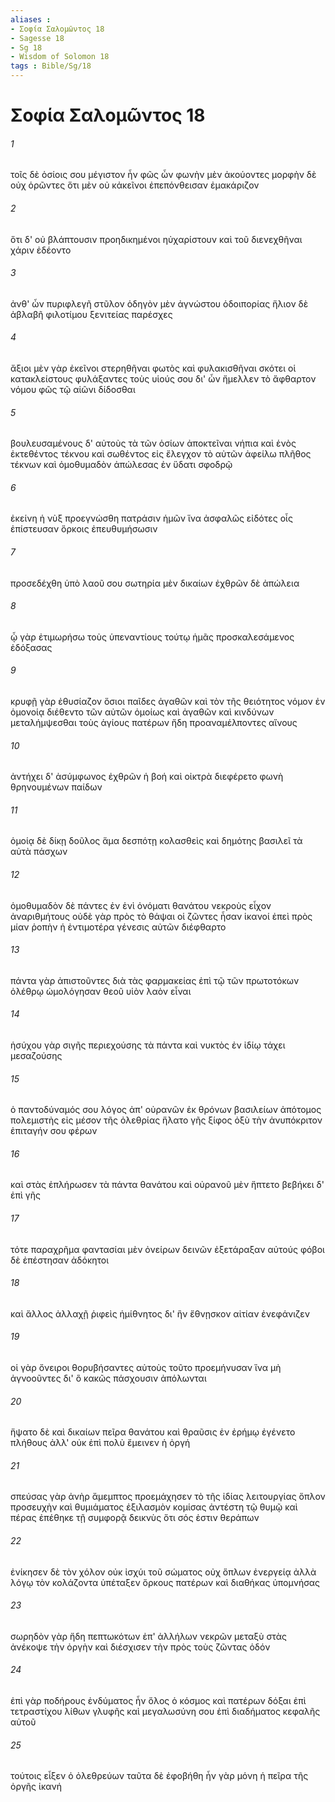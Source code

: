 ```yaml
---
aliases : 
- Σοφία Σαλoμῶντος 18
- Sagesse 18
- Sg 18
- Wisdom of Solomon 18
tags : Bible/Sg/18
---
```


# Σοφία Σαλoμῶντος 18

###### 1
τοῖς δὲ ὁσίοις σου μέγιστον ἦν φῶς ὧν φωνὴν μὲν ἀκούοντες μορφὴν δὲ οὐχ ὁρῶντες ὅτι μὲν οὐ κἀκεῖνοι ἐπεπόνθεισαν ἐμακάριζον
###### 2
ὅτι δ' οὐ βλάπτουσιν προηδικημένοι ηὐχαρίστουν καὶ τοῦ διενεχθῆναι χάριν ἐδέοντο
###### 3
ἀνθ' ὧν πυριφλεγῆ στῦλον ὁδηγὸν μὲν ἀγνώστου ὁδοιπορίας ἥλιον δὲ ἀβλαβῆ φιλοτίμου ξενιτείας παρέσχες
###### 4
ἄξιοι μὲν γὰρ ἐκεῖνοι στερηθῆναι φωτὸς καὶ φυλακισθῆναι σκότει οἱ κατακλείστους φυλάξαντες τοὺς υἱούς σου δι' ὧν ἤμελλεν τὸ ἄφθαρτον νόμου φῶς τῷ αἰῶνι δίδοσθαι
###### 5
βουλευσαμένους δ' αὐτοὺς τὰ τῶν ὁσίων ἀποκτεῖναι νήπια καὶ ἑνὸς ἐκτεθέντος τέκνου καὶ σωθέντος εἰς ἔλεγχον τὸ αὐτῶν ἀφείλω πλῆθος τέκνων καὶ ὁμοθυμαδὸν ἀπώλεσας ἐν ὕδατι σφοδρῷ
###### 6
ἐκείνη ἡ νὺξ προεγνώσθη πατράσιν ἡμῶν ἵνα ἀσφαλῶς εἰδότες οἷς ἐπίστευσαν ὅρκοις ἐπευθυμήσωσιν
###### 7
προσεδέχθη ὑπὸ λαοῦ σου σωτηρία μὲν δικαίων ἐχθρῶν δὲ ἀπώλεια
###### 8
ᾧ γὰρ ἐτιμωρήσω τοὺς ὑπεναντίους τούτῳ ἡμᾶς προσκαλεσάμενος ἐδόξασας
###### 9
κρυφῇ γὰρ ἐθυσίαζον ὅσιοι παῖδες ἀγαθῶν καὶ τὸν τῆς θειότητος νόμον ἐν ὁμονοίᾳ διέθεντο τῶν αὐτῶν ὁμοίως καὶ ἀγαθῶν καὶ κινδύνων μεταλήμψεσθαι τοὺς ἁγίους πατέρων ἤδη προαναμέλποντες αἴνους
###### 10
ἀντήχει δ' ἀσύμφωνος ἐχθρῶν ἡ βοή καὶ οἰκτρὰ διεφέρετο φωνὴ θρηνουμένων παίδων
###### 11
ὁμοίᾳ δὲ δίκῃ δοῦλος ἅμα δεσπότῃ κολασθεὶς καὶ δημότης βασιλεῖ τὰ αὐτὰ πάσχων
###### 12
ὁμοθυμαδὸν δὲ πάντες ἐν ἑνὶ ὀνόματι θανάτου νεκροὺς εἶχον ἀναριθμήτους οὐδὲ γὰρ πρὸς τὸ θάψαι οἱ ζῶντες ἦσαν ἱκανοί ἐπεὶ πρὸς μίαν ῥοπὴν ἡ ἐντιμοτέρα γένεσις αὐτῶν διέφθαρτο
###### 13
πάντα γὰρ ἀπιστοῦντες διὰ τὰς φαρμακείας ἐπὶ τῷ τῶν πρωτοτόκων ὀλέθρῳ ὡμολόγησαν θεοῦ υἱὸν λαὸν εἶναι
###### 14
ἡσύχου γὰρ σιγῆς περιεχούσης τὰ πάντα καὶ νυκτὸς ἐν ἰδίῳ τάχει μεσαζούσης
###### 15
ὁ παντοδύναμός σου λόγος ἀπ' οὐρανῶν ἐκ θρόνων βασιλείων ἀπότομος πολεμιστὴς εἰς μέσον τῆς ὀλεθρίας ἥλατο γῆς ξίφος ὀξὺ τὴν ἀνυπόκριτον ἐπιταγήν σου φέρων
###### 16
καὶ στὰς ἐπλήρωσεν τὰ πάντα θανάτου καὶ οὐρανοῦ μὲν ἥπτετο βεβήκει δ' ἐπὶ γῆς
###### 17
τότε παραχρῆμα φαντασίαι μὲν ὀνείρων δεινῶν ἐξετάραξαν αὐτούς φόβοι δὲ ἐπέστησαν ἀδόκητοι
###### 18
καὶ ἄλλος ἀλλαχῇ ῥιφεὶς ἡμίθνητος δι' ἣν ἔθνῃσκον αἰτίαν ἐνεφάνιζεν
###### 19
οἱ γὰρ ὄνειροι θορυβήσαντες αὐτοὺς τοῦτο προεμήνυσαν ἵνα μὴ ἀγνοοῦντες δι' ὃ κακῶς πάσχουσιν ἀπόλωνται
###### 20
ἥψατο δὲ καὶ δικαίων πεῖρα θανάτου καὶ θραῦσις ἐν ἐρήμῳ ἐγένετο πλήθους ἀλλ' οὐκ ἐπὶ πολὺ ἔμεινεν ἡ ὀργή
###### 21
σπεύσας γὰρ ἀνὴρ ἄμεμπτος προεμάχησεν τὸ τῆς ἰδίας λειτουργίας ὅπλον προσευχὴν καὶ θυμιάματος ἐξιλασμὸν κομίσας ἀντέστη τῷ θυμῷ καὶ πέρας ἐπέθηκε τῇ συμφορᾷ δεικνὺς ὅτι σός ἐστιν θεράπων
###### 22
ἐνίκησεν δὲ τὸν χόλον οὐκ ἰσχύι τοῦ σώματος οὐχ ὅπλων ἐνεργείᾳ ἀλλὰ λόγῳ τὸν κολάζοντα ὑπέταξεν ὅρκους πατέρων καὶ διαθήκας ὑπομνήσας
###### 23
σωρηδὸν γὰρ ἤδη πεπτωκότων ἐπ' ἀλλήλων νεκρῶν μεταξὺ στὰς ἀνέκοψε τὴν ὀργὴν καὶ διέσχισεν τὴν πρὸς τοὺς ζῶντας ὁδόν
###### 24
ἐπὶ γὰρ ποδήρους ἐνδύματος ἦν ὅλος ὁ κόσμος καὶ πατέρων δόξαι ἐπὶ τετραστίχου λίθων γλυφῆς καὶ μεγαλωσύνη σου ἐπὶ διαδήματος κεφαλῆς αὐτοῦ
###### 25
τούτοις εἶξεν ὁ ὀλεθρεύων ταῦτα δὲ ἐφοβήθη ἦν γὰρ μόνη ἡ πεῖρα τῆς ὀργῆς ἱκανή
